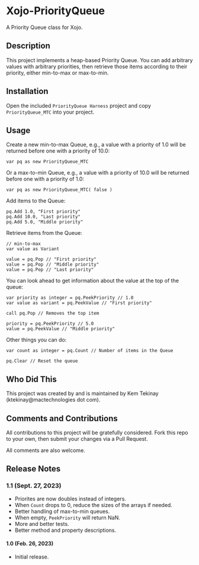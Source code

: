 # Xojo-PriorityQueue

A Priority Queue class for Xojo.

## Description

This project implements a heap-based Priority Queue. You can add arbitrary values with arbitrary priorities, then retrieve those items according to their priority, either min-to-max or max-to-min.

## Installation

Open the included `PriorityQueue Harness` project and copy `PriorityQueue_MTC` into your project.

## Usage

Create a new min-to-max Queue, e.g., a value with a priority of 1.0 will be returned before one with a priority of 10.0:

```
var pq as new PriorityQueue_MTC
```

Or a max-to-min Queue, e.g., a value with a priority of 10.0 will be returned before one with a priority of 1.0:

```
var pq as new PriorityQueue_MTC( false )
```

Add items to the Queue:

```
pq.Add 1.0, "First priority"
pq.Add 10.0, "Last priority"
pq.Add 5.0, "Middle priority"
```

Retrieve items from the Queue:

```
// min-to-max
var value as Variant

value = pq.Pop // "First priority"
value = pq.Pop // "Middle priority"
value = pq.Pop // "Last priority"
```

You can look ahead to get information about the value at the top of the queue:

```
var priority as integer = pq.PeekPriority // 1.0
var value as variant = pq.PeekValue // "First priority"

call pq.Pop // Removes the top item

priority = pq.PeekPriority // 5.0
value = pq.PeekValue // "Middle priority"
```

Other things you can do:

```
var count as integer = pq.Count // Number of items in the Queue

pq.Clear // Reset the queue
```

## Who Did This

This project was created by and is maintained by Kem Tekinay (ktekinay@mactechnologies dot com).

## Comments and Contributions

All contributions to this project will be gratefully considered. Fork this repo to your own, then submit your changes via a Pull Request.

All comments are also welcome.

## Release Notes

### 1.1 (Sept. 27, 2023)

- Priorites are now doubles instead of integers.
- When `Count` drops to 0, reduce the sizes of the arrays if needed.
- Better handling of max-to-min queues.
- When empty, `PeekPriority` will return NaN.
- More and better tests.
- Better method and property descriptions.

#### 1.0 (Feb. 26, 2023)

- Initial release.
